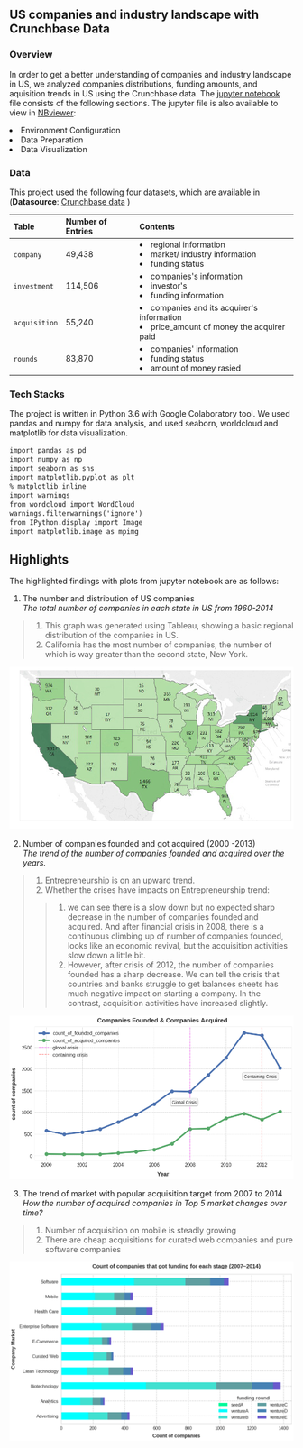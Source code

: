 ## US companies and industry landscape with Crunchbase  Data 
### Overview
In order to get a better understanding of companies and industry landscape in US,  we analyzed companies distributions, funding amounts, and aquisition trends in US using the Crunchbase data. 
The [jupyter notebook](https://github.com/YuexiSC/data-visualization/blob/master/crunchbase_data_visualization/crunch_base_viz_final.ipynb) file consists of the following sections. The jupyter file is also available to view in [NBviewer](http://nbviewer.jupyter.org/github/YuexiSC/data-visualization/blob/master/crunchbase_data_visualization/crunch_base_viz_final.ipynb):   
<li> Environment Configuration 
<li> Data Preparation 
<li> Data Visualization    
        
### Data 
This project used the following four datasets, which are available in  (**Datasource**: [Crunchbase data](https://data.crunchbase.com/docs) ) 

|Table | Number of Entries |Contents |
|--|--|--|
| `company` |49,438  | <li>regional information <li>market/ industry information<li>funding status  |
|`investment` |114,506|<li>companies's information <li>investor's <li>funding information |
| `acquisition` |  55,240|<li>companies and its acquirer's  information <li>price_amount of money the acquirer paid|
|`rounds `|83,870|<li>companies' information <li>funding status <li>amount of money rasied|


### Tech Stacks
The project is written in Python 3.6 with Google Colaboratory tool. We used pandas and numpy for data analysis, and used seaborn, worldcloud and matplotlib for data visualization.
```
import pandas as pd
import numpy as np
import seaborn as sns
import matplotlib.pyplot as plt
% matplotlib inline
import warnings
from wordcloud import WordCloud
warnings.filterwarnings('ignore')
from IPython.display import Image
import matplotlib.image as mpimg
 ```

## Highlights 
The highlighted findings with plots from jupyter notebook are as follows: 
1. The number and distribution of US companies    
*The total number of companies in each state in US from 1960-2014*  
>1. This graph was generated using Tableau, showing a basic regional distribution of the companies in US. 
>2. California has the most number of companies, the number of which is way greater than the second state, New York.  

![png](./pics/output_34_0_copy.png) 

2. Number of companies founded and got acquired (2000 -2013)    
 *The trend of the number of companies founded and acquired over the years.*

>1.   Entrepreneurship is on an upward trend. 
>2. Whether the crises have impacts on Entrepreneurship trend:    
>>1) we can see there is a slow down but no expected sharp decrease in the number of companies founded and acquired. And after financial crisis in 2008, there is a continuous climbing up of number of companies founded, looks like an economic revival, but the acquisition activities slow down a little bit.      
>>2) However, after crisis of 2012, the number of companies founded has a sharp decrease. We can tell the crisis that countries and banks struggle to get balances sheets has much negative impact on starting a company. In the contrast, acquisition activities have increased slightly.   

![png](./pics/output_34_0.png)


3. The trend of market with popular acquisition target from 2007 to 2014    
*How the number of acquired companies in Top 5 market changes over time?* 
>1.   Number of acquisition on mobile is steadly growing
> 2. There are cheap acquisitions for curated web companies and pure software companies   

![png](./pics/output_81_0.png)


